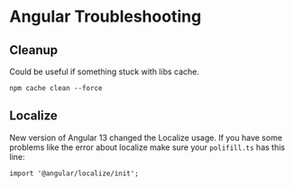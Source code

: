 # Angular Troubleshooting

## Cleanup
Could be useful if something stuck with libs cache.

```
npm cache clean --force
```

## Localize

New version of Angular 13 changed the Localize usage.
If you have some problems like the error about localize make sure your `polifill.ts` has this line:
```
import '@angular/localize/init';
```